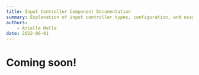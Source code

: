 ```yaml
---
title: Input Controller Component Documentation
summary: Explanation of input controller types, configuration, and usage in Viam.
authors:
    - Arielle Mella
date: 2022-06-01 
---
```

# Coming soon!
